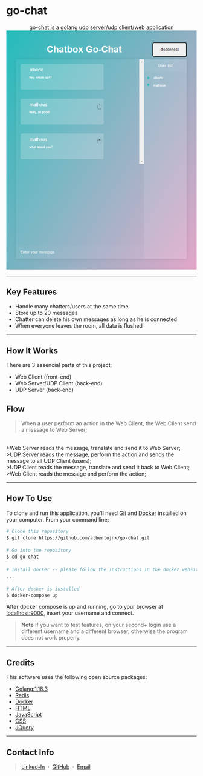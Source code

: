 # go-chat

<p align="center">
    go-chat is a golang udp server/udp client/web application 
  
<img src="./example.PNG" alt="example">
  
</p>

---

## Key Features

* Handle many chatters/users at the same time
* Store up to 20 messages
* Chatter can delete his own messages as long as he is connected
* When everyone leaves the room, all data is flushed

---

## How It Works

There are 3 essencial parts of this project: 
* Web Client (front-end)
* Web Server/UDP Client (back-end)
* UDP Server (back-end)

## Flow

>When a user perform an action in the Web Client, the Web Client send a message to Web Server;
<br>
>Web Server reads the message, translate and send it to Web Server;
<br>
>UDP Server reads the message, perform the action and sends the message to all UDP Client (users);
<br>
>UDP Client reads the message, translate and send it back to Web Client;
<br>
>Web Client reads the message and perform the action;

---
## How To Use

To clone and run this application, you'll need [Git](https://git-scm.com) and [Docker](https://docs.docker.com/engine/install/) installed on your computer. From your command line:

```bash
# Clone this repository
$ git clone https://github.com/albertojnk/go-chat.git

# Go into the repository
$ cd go-chat

# Install docker -- please follow the instructions in the docker website provided above
...

# After docker is installed
$ docker-compose up
```

After docker compose is up and running, go to your browser at [localhost:9000](http://localhost:9000/), insert your username and connect.

> **Note**
> If you want to test features, on your second+ login use a different username and a different browser, otherwise the program does not work properly.

---

## Credits

This software uses the following open source packages:

- [Golang:1.18.3](https://go.dev/doc/install)
- [Redis](https://redis.io/download/)
- [Docker](https://docs.docker.com/engine/install/)
- [HTML](https://developer.mozilla.org/en-US/docs/Web/HTML)
- [JavaScript](https://developer.mozilla.org/en-US/docs/Web/JavaScript)
- [CSS](https://developer.mozilla.org/en-US/docs/Web/CSS)
- [JQuery](https://jquery.com/download/)

---

## Contact Info

> [Linked-In](https://www.linkedin.com/in/alberto-janicke-b81b8b145/) &nbsp;&middot;&nbsp;
> [GitHub](https://github.com/albertojnk) &nbsp;&middot;&nbsp;
> [Email](albertojanicke@live.com)
